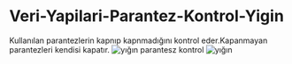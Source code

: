 # Veri-Yapilari-Parantez-Kontrol-Yigin
Kullanılan parantezlerin kapnıp kapnmadığını kontrol eder.Kapanmayan parantezleri kendisi kapatır.
![yığın parantesz kontrol](https://user-images.githubusercontent.com/74898825/219969137-76bdbe75-6340-446d-a129-db7a31f8febb.PNG)
![yığın](https://user-images.githubusercontent.com/74898825/219969187-a455c805-82a4-4218-a80b-ed96fda7d3ba.PNG)
